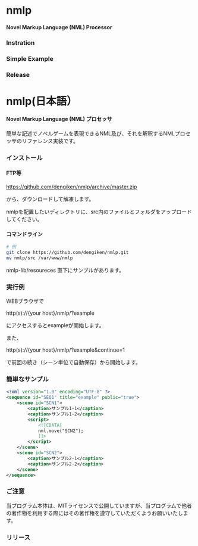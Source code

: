 nmlp
========

#### Novel Markup Language (NML) Processor ####

### Instration ###

### Simple Example ###

### Release ###

nmlp(日本語）
===========

#### Novel Markup Language (NML) プロセッサ

簡単な記述でノベルゲームを表現できるNML及び、それを解釈するNMLプロセッサのリファレンス実装です。

### インストール ###

#### FTP等 ####

https://github.com/dengiken/nmlp/archive/master.zip

から、ダウンロードして解凍します。

nmlpを配置したいディレクトリに、src内のファイルとフォルダをアップロードしてください。

#### コマンドライン ####

```sh
# 例
git clone https://github.com/dengiken/nmlp.git
mv nmlp/src /var/www/nmlp
```
nmlp-lib/resoureces 直下にサンプルがあります。

### 実行例 ###
WEBブラウザで

http(s)://{your host}/nmlp/?example

にアクセスするとexampleが開始します。

また、

http(s)://{your host}/nmlp/?example&continue=1

で前回の続き（シーン単位で自動保存）から開始します。

### 簡単なサンプル ###

```xml
<?xml version="1.0" encoding="UTF-8" ?>
<sequence id="SEQ1" title="example" public="true">
    <scene id="SCN1">
        <caption>サンプル1-1</caption>
        <caption>サンプル1-2</caption>
        <script>
            <![CDATA[
            nml.move("SCN2");
            ]]>
        </script>
    </scene>
    <scene id="SCN2">
        <caption>サンプル2-1</caption>
        <caption>サンプル2-2</caption>
    </scene>
</sequence>
```

### ご注意 ###
当プログラム本体は、MITライセンスで公開していますが、当プログラムで他者の著作物を利用する際にはその著作権を遵守していただくようお願いいたします。

### リリース ###
